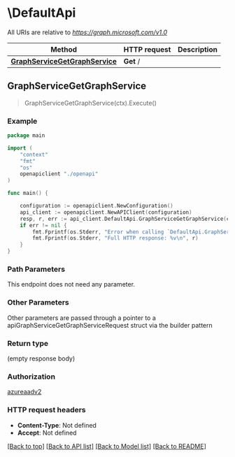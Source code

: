 # \DefaultApi

All URIs are relative to *https://graph.microsoft.com/v1.0*

Method | HTTP request | Description
------------- | ------------- | -------------
[**GraphServiceGetGraphService**](DefaultApi.md#GraphServiceGetGraphService) | **Get** / | 



## GraphServiceGetGraphService

> GraphServiceGetGraphService(ctx).Execute()



### Example

```go
package main

import (
    "context"
    "fmt"
    "os"
    openapiclient "./openapi"
)

func main() {

    configuration := openapiclient.NewConfiguration()
    api_client := openapiclient.NewAPIClient(configuration)
    resp, r, err := api_client.DefaultApi.GraphServiceGetGraphService(context.Background()).Execute()
    if err != nil {
        fmt.Fprintf(os.Stderr, "Error when calling `DefaultApi.GraphServiceGetGraphService``: %v\n", err)
        fmt.Fprintf(os.Stderr, "Full HTTP response: %v\n", r)
    }
}
```

### Path Parameters

This endpoint does not need any parameter.

### Other Parameters

Other parameters are passed through a pointer to a apiGraphServiceGetGraphServiceRequest struct via the builder pattern


### Return type

 (empty response body)

### Authorization

[azureaadv2](../README.md#azureaadv2)

### HTTP request headers

- **Content-Type**: Not defined
- **Accept**: Not defined

[[Back to top]](#) [[Back to API list]](../README.md#documentation-for-api-endpoints)
[[Back to Model list]](../README.md#documentation-for-models)
[[Back to README]](../README.md)

